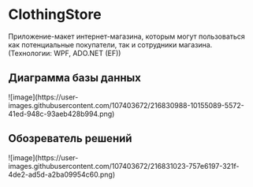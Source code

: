 # ClothingStore
Приложение-макет интернет-магазина, которым могут пользоваться как потенциальные покупатели, так и сотрудники магазина. (Технологии: WPF, ADO.NET (EF))

<h2>Диаграмма базы данных</h2>
![image](https://user-images.githubusercontent.com/107403672/216830988-10155089-5572-41ed-948c-93aeb428b994.png)

<h2>Обозреватель решений</h2>
![image](https://user-images.githubusercontent.com/107403672/216831023-757e6197-321f-4de2-ad5d-a2ba09954c60.png)
